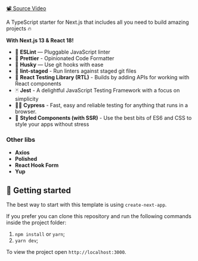 <a href="https://www.youtube.com/watch?v=fXPBEKzd26c"> 📽️ Source Vídeo </a>

A TypeScript starter for Next.js that includes all you need to build amazing projects 🔥

**With Next.js 13 & React 18!**

- 📏 **ESLint** — Pluggable JavaScript linter
- 💖 **Prettier** - Opinionated Code Formatter
- 🐶 **Husky** — Use git hooks with ease
- 🚫 **lint-staged** - Run linters against staged git files
- 🐙 **React Testing Library (RTL)** - Builds by adding APIs for working with React components
- 🃏 **Jest** - A delightful JavaScript Testing Framework with a focus on simplicity
- 🧑‍🔬 **Cypress** - Fast, easy and reliable testing for anything that runs in a browser.
- 💅 **Styled Components (with SSR)** - Use the best bits of ES6 and CSS to style your apps without stress

### Other libs
- **Axios**
- **Polished**
- **React Hook Form**
- **Yup**


## 🚀 Getting started

The best way to start with this template is using `create-next-app`.

If you prefer you can clone this repository and run the following commands inside the project folder:

1. `npm install` or `yarn`;
2. `yarn dev`;

To view the project open `http://localhost:3000`.
